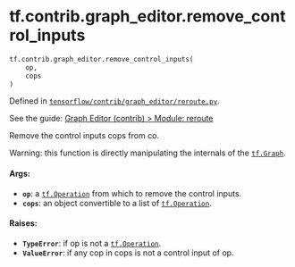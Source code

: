 <div itemscope itemtype="http://developers.google.com/ReferenceObject">
<meta itemprop="name" content="tf.contrib.graph_editor.remove_control_inputs" />
</div>

# tf.contrib.graph_editor.remove_control_inputs

``` python
tf.contrib.graph_editor.remove_control_inputs(
    op,
    cops
)
```



Defined in [`tensorflow/contrib/graph_editor/reroute.py`](https://www.tensorflow.org/code/tensorflow/contrib/graph_editor/reroute.py).

See the guide: [Graph Editor (contrib) > Module: reroute](../../../../../api_guides/python/contrib.graph_editor.md#Module_reroute)

Remove the control inputs cops from co.

Warning: this function is directly manipulating the internals of the
<a href="../../../tf/Graph.md"><code>tf.Graph</code></a>.

#### Args:

* <b>`op`</b>: a <a href="../../../tf/Operation.md"><code>tf.Operation</code></a> from which to remove the control inputs.
* <b>`cops`</b>: an object convertible to a list of <a href="../../../tf/Operation.md"><code>tf.Operation</code></a>.

#### Raises:

* <b>`TypeError`</b>: if op is not a <a href="../../../tf/Operation.md"><code>tf.Operation</code></a>.
* <b>`ValueError`</b>: if any cop in cops is not a control input of op.
